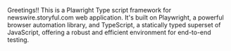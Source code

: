 Greetings!!
This is a Plawright Type script framework for newswire.storyful.com web application. It's built on Playwright, a powerful browser automation library, and TypeScript, a statically typed superset of JavaScript, offering a robust and efficient environment for end-to-end testing.

